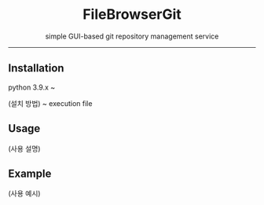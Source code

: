 <div align="center">

# FileBrowserGit

simple GUI-based git repository management service
*****

<div align="left">

Installation
-------------
python 3.9.x ~

(설치 방법) ~ execution file

## Usage
(사용 설명)

## Example
(사용 예시)
